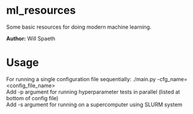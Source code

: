 # ml_resources
Some basic resources for doing modern machine learning.

**Author:** Will Spaeth

# Usage
For running a single configuration file sequentially: ./main.py -cfg_name=<config_file_name>  
Add -p argument for running hyperparameter tests in parallel (listed at bottom of config file)  
Add -s argument for running on a supercomputer using SLURM system  
